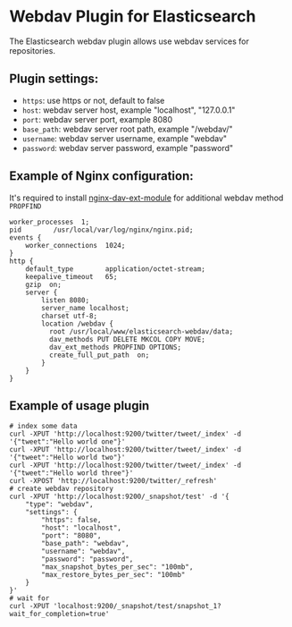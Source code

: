Webdav Plugin for Elasticsearch
===============================

The Elasticsearch webdav plugin allows use webdav services for repositories.

## Plugin settings:

 * `https`: use https or not, default to false
 * `host`: webdav server host, example "localhost", "127.0.0.1"
 * `port`: webdav server port, example 8080
 * `base_path`: webdav server root path, example "/webdav/"
 * `username`: webdav server username, example "webdav"
 * `password`: webdav server password, example "password"


## Example of Nginx configuration:

It's required to install [nginx-dav-ext-module](https://github.com/arut/nginx-dav-ext-module) for additional webdav method `PROPFIND`

```
worker_processes  1;
pid        /usr/local/var/log/nginx/nginx.pid;
events {
    worker_connections  1024;
}
http {
    default_type        application/octet-stream;
    keepalive_timeout   65;
    gzip  on;
    server {
        listen 8080;
        server_name localhost;
        charset utf-8;
        location /webdav {
          root /usr/local/www/elasticsearch-webdav/data;
          dav_methods PUT DELETE MKCOL COPY MOVE;
          dav_ext_methods PROPFIND OPTIONS;
          create_full_put_path  on;
        }
    }
}

```

## Example of usage plugin

```
# index some data
curl -XPUT 'http://localhost:9200/twitter/tweet/_index' -d '{"tweet":"Hello world one"}'
curl -XPUT 'http://localhost:9200/twitter/tweet/_index' -d '{"tweet":"Hello world two"}'
curl -XPUT 'http://localhost:9200/twitter/tweet/_index' -d '{"tweet":"Hello world three"}'
curl -XPOST 'http://localhost:9200/twitter/_refresh'
# create webdav repository
curl -XPUT 'http://localhost:9200/_snapshot/test' -d '{
    "type": "webdav",
    "settings": {
        "https": false,
        "host": "localhost",
        "port": "8080",
        "base_path": "webdav",
        "username": "webdav",
        "password": "password",
        "max_snapshot_bytes_per_sec": "100mb",
        "max_restore_bytes_per_sec": "100mb"
    }
}'
# wait for
curl -XPUT 'localhost:9200/_snapshot/test/snapshot_1?wait_for_completion=true'
```

